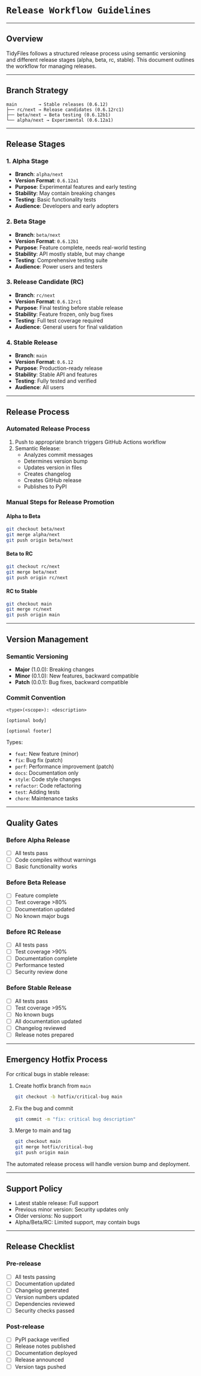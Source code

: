# `Release Workflow Guidelines`

---

## Overview

TidyFiles follows a structured release process using semantic versioning and different release stages (alpha, beta, rc,
stable). This document outlines the workflow for managing releases.

---

## Branch Strategy

```plaintext
main        → Stable releases (0.6.12)
├── rc/next → Release candidates (0.6.12rc1)
├── beta/next → Beta testing (0.6.12b1)
└── alpha/next → Experimental (0.6.12a1)
```

---

## Release Stages

### 1. Alpha Stage

- **Branch**: `alpha/next`
- **Version Format**: `0.6.12a1`
- **Purpose**: Experimental features and early testing
- **Stability**: May contain breaking changes
- **Testing**: Basic functionality tests
- **Audience**: Developers and early adopters

### 2. Beta Stage

- **Branch**: `beta/next`
- **Version Format**: `0.6.12b1`
- **Purpose**: Feature complete, needs real-world testing
- **Stability**: API mostly stable, but may change
- **Testing**: Comprehensive testing suite
- **Audience**: Power users and testers

### 3. Release Candidate (RC)

- **Branch**: `rc/next`
- **Version Format**: `0.6.12rc1`
- **Purpose**: Final testing before stable release
- **Stability**: Feature frozen, only bug fixes
- **Testing**: Full test coverage required
- **Audience**: General users for final validation

### 4. Stable Release

- **Branch**: `main`
- **Version Format**: `0.6.12`
- **Purpose**: Production-ready release
- **Stability**: Stable API and features
- **Testing**: Fully tested and verified
- **Audience**: All users

---

## Release Process

### Automated Release Process

1. Push to appropriate branch triggers GitHub Actions workflow
2. Semantic Release:
    - Analyzes commit messages
    - Determines version bump
    - Updates version in files
    - Creates changelog
    - Creates GitHub release
    - Publishes to PyPI

### Manual Steps for Release Promotion

#### Alpha to Beta

```bash
git checkout beta/next
git merge alpha/next
git push origin beta/next
```

#### Beta to RC

```bash
git checkout rc/next
git merge beta/next
git push origin rc/next
```

#### RC to Stable

```bash
git checkout main
git merge rc/next
git push origin main
```

---

## Version Management

### Semantic Versioning

- **Major** (1.0.0): Breaking changes
- **Minor** (0.1.0): New features, backward compatible
- **Patch** (0.0.1): Bug fixes, backward compatible

### Commit Convention

```code
<type>(<scope>): <description>

[optional body]

[optional footer]
```

Types:

- `feat`: New feature (minor)
- `fix`: Bug fix (patch)
- `perf`: Performance improvement (patch)
- `docs`: Documentation only
- `style`: Code style changes
- `refactor`: Code refactoring
- `test`: Adding tests
- `chore`: Maintenance tasks

---

## Quality Gates

### Before Alpha Release

- [ ] All tests pass
- [ ] Code compiles without warnings
- [ ] Basic functionality works

### Before Beta Release

- [ ] Feature complete
- [ ] Test coverage >80%
- [ ] Documentation updated
- [ ] No known major bugs

### Before RC Release

- [ ] All tests pass
- [ ] Test coverage >90%
- [ ] Documentation complete
- [ ] Performance tested
- [ ] Security review done

### Before Stable Release

- [ ] All tests pass
- [ ] Test coverage >95%
- [ ] No known bugs
- [ ] All documentation updated
- [ ] Changelog reviewed
- [ ] Release notes prepared

---

## Emergency Hotfix Process

For critical bugs in stable release:

1. Create hotfix branch from `main`

   ```bash
   git checkout -b hotfix/critical-bug main
   ```

2. Fix the bug and commit

   ```bash
   git commit -m "fix: critical bug description"
   ```

3. Merge to main and tag

   ```bash
   git checkout main
   git merge hotfix/critical-bug
   git push origin main
   ```

The automated release process will handle version bump and deployment.

---

## Support Policy

- Latest stable release: Full support
- Previous minor version: Security updates only
- Older versions: No support
- Alpha/Beta/RC: Limited support, may contain bugs

---

## Release Checklist

### Pre-release

- [ ] All tests passing
- [ ] Documentation updated
- [ ] Changelog generated
- [ ] Version numbers updated
- [ ] Dependencies reviewed
- [ ] Security checks passed

### Post-release

- [ ] PyPI package verified
- [ ] Release notes published
- [ ] Documentation deployed
- [ ] Release announced
- [ ] Version tags pushed
